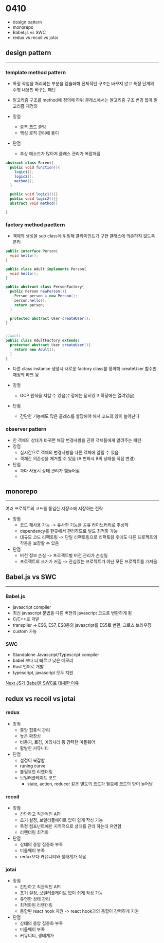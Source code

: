 # 0410

- design pattern
- monorepo
- Babel.js vs SWC
- redux vs recoil vs jotai

## design pattern

---

### template method pattern

- 특정 작업을 처리하는 부분을 캡슐화해 전체적인 구조는 바꾸지 않고 특정 단계의 수행 내용만 바꾸는 패턴
- 알고리즘 구조를 method에 정의해 하위 클래스에서는 알고리즘 구조 변경 없이 알고리즘 재정의

- 장점
  - 중복 코드 줄임
  - 핵심 로직 관리에 용이
- 단점
  - 추상 메소드가 많아져 클래스 관리가 복잡해짐

```java
abstract class Parent{
  public void function(){
    logic1();
    logic2();
    method();
  }

  public void logic1(){}
  public void logic2(){}
  abstract void method()

}
```

### factory method paettern

- 객체의 생성을 sub class에 위임해 클라이언트가 구현 클래스에 의존하지 않도록 분리

```java
public interface Person{
  void hello();
}

public class Adult implements Person{
  void hello();
}

public abstract class PersonFactory{
  public Person newPerson(){
    Person person = new Person();
    person.hello();
    return person;
  }

  protected abstract User createUser();
}


//adult
public class AdultFactory extends{
  protected abstract User createUser(){
    return new Adult();
  }
}
```

- 다른 class instance 생성시 새로운 factory class를 정의해 createUser 함수만 재정의 하면 됨

- 장점
  - OCP 원칙을 지킬 수 있음(수정에는 닫혀있고 확장에는 열려있음)
- 단점
  - 간단한 기능에도 많은 클래스를 할당해야 해서 코드의 양이 늘어난다

### observer pattern

- 한 객체의 상태가 바뀌면 해당 변경사항을 관련 객체들에게 알려주는 패턴
- 장점
  - 실시간으로 객체의 변경사항을 다른 객체에 알릴 수 있음
  - 객체간 의존성을 제거할 수 있음 (A 변화시 B의 상태를 직접 변경)
- 단점
  - 과다 사용시 상태 관리가 힘들어짐
  -

## monorepo

---

여러 프로젝트의 코드를 동일한 저장소에 저장하는 전략

- 장점
  - 코드 재사용 가능 -> 유사한 기능을 공유 라이브러리로 추상화
  - dependency를 한곳에서 관리하므로 빌드 최적화 가능
  - 대규모 코드 리팩토링 -> 단일 리팩토링으로 리팩토링 후에도 다른 프로젝트의 작동을 보장할 수 있음
- 단점
  - 버전 정보 손실 -> 프로젝트별 버전 관리가 손실됨
  - 프로젝트의 크기가 커짐 -> 관심있는 프로젝트가 아닌 모든 프로젝트를 가져옴

## Babel.js vs SWC

---

### Babel.js

- javascript compiler
- 최신 javascript 문법을 다른 버전의 javascript 코드로 변환하게 됨
- C/C++로 개발
- transpiler → ES6, ES7, ES8등의 javascript를 ES5로 변환, 크로스 브라우징
- custom 가능

### SWC

- Standalone Javascript/Typescript compiler
- babel 보다 더 빠르고 낮은 메모리
- Rust 언어로 개발
- typescript, javascript 모두 지원

[Next JS가 Babel을 SWC로 대체한 이유](https://velog.io/@kwonhygge/Next-JS가-Babel을-SWC로-대체한-이유)

## redux vs recoil vs jotai

### redux

- 장점
  - 중앙 집중식 관리
  - 높은 확장성
  - 비동기, 로깅, 예외처리 등 강력한 미들웨어
  - 활발한 커뮤니티
- 단점
  - 설정이 복잡함
  - runing curve
  - 불필요한 리렌더링
  - 보일러플레이트 코드
    - state, action, reducer 같은 별도의 코드가 필요해 코드의 양이 늘어남

### recoil

- 장점
  - 간단하고 직관적인 API
  - 초기 설정, 보일러플에이트 없이 쉽게 작성 가능
  - 특정 컴포넌트에만 지역적으로 상태를 관리 하는데 유연함
  - 리렌더링 최적화
- 단점
  - 상태의 중앙 집중화 부족
  - 미들웨어 부족
  - redux보다 커뮤니티와 생태계가 작음

### jotai

- 장점
  - 간단하고 직관적인 API
  - 초기 설정, 보일러플레이트 없이 쉽게 작성 가능
  - 유연한 상태 관리
  - 최적화된 리렌더링
  - 통합된 react hook 지원 -> react hook과의 통합이 강력하게 지원
- 단점
  - 상태의 중앙 집중화 부족
  - 미들웨어 부족
  - 커뮤니티, 생태계가
